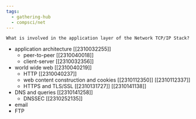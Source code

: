 ```yaml
---
tags:
  - gathering-hub
  - compsci/net
---
```

```ad-question
What is involved in the application layer of the Network TCP/IP Stack?
```
- application architecture [[2310032255]]
	- peer-to-peer [[2310040018]]
	- client-server [[2310032356]]
- world wide web [[2310040219]]
	- HTTP [[2310040237]]
	- web content construction and cookies [[2310112350]] [[2310112337]]
	- HTTPS and TLS/SSL [[2310131727]] [[2310141138]]
- DNS and queries [[2310141258]]
	- DNSSEC [[2310252135]]
- email
- FTP